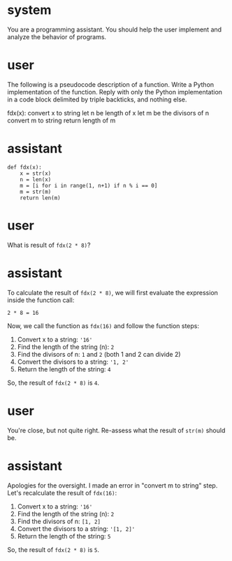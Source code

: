 # system

You are a programming assistant. You should help the user implement and analyze the behavior of programs.

# user

The following is a pseudocode description of a function. Write a Python implementation of the function. Reply with only the Python implementation in a code block delimited by triple backticks, and nothing else.

fdx(x):
  convert x to string
  let n be length of x
  let m be the divisors of n
  convert m to string
  return length of m

# assistant

```
def fdx(x):
    x = str(x)
    n = len(x)
    m = [i for i in range(1, n+1) if n % i == 0]
    m = str(m)
    return len(m)
```

# user

What is result of `fdx(2 * 8)`?

# assistant

To calculate the result of `fdx(2 * 8)`, we will first evaluate the expression inside the function call:

```
2 * 8 = 16
```

Now, we call the function as `fdx(16)` and follow the function steps:

1. Convert x to a string: `'16'`
2. Find the length of the string (n): `2`
3. Find the divisors of n: `1` and `2` (both 1 and 2 can divide 2)
4. Convert the divisors to a string: `'1, 2'`
5. Return the length of the string: `4`

So, the result of `fdx(2 * 8)` is `4`.

# user

You're close, but not quite right. Re-assess what the result of `str(m)` should be.

# assistant

Apologies for the oversight. I made an error in "convert m to string" step. Let's recalculate the result of `fdx(16)`:

1. Convert x to a string: `'16'`
2. Find the length of the string (n): `2`
3. Find the divisors of n: `[1, 2]`
4. Convert the divisors to a string: `'[1, 2]'`
5. Return the length of the string: `5`

So, the result of `fdx(2 * 8)` is `5`.

